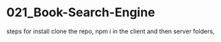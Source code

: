 # 021_Book-Search-Engine

steps for install 
clone the repo, npm i in the client and then server folders, 